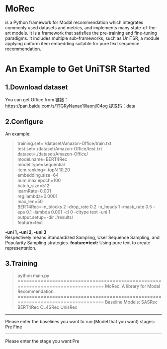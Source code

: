 # MoRec
is a Python framework for Modal recommendation which integrates commonly used datasets and metrics, and implements many state-of-the-art models. 
It is a framework that satisfies the pre-training and fine-tuning paradigms. It includes multiple sub-frameworks, such as UniTSR, a module applying uniform item embedding suitable for pure text sequence recommendation.



# An Example to Get UniTSR Started

## 1.Download dataset

 
You can get Office from 
链接：https://pan.baidu.com/s/1TGRyNanax1IlIaonjl04og 
提取码：data

## 2.Configure

An example:
>training.set=./dataset/Amazon-Office/train.txt  
test.set=./dataset/Amazon-Office/test.txt  
dataset=./dataset/Amazon-Office/  
model.name=BERT4Rec  
model.type=sequential  
item.ranking=-topN 10,20  
embedding.size=64  
num.max.epoch=100  
batch_size=512  
learnRate=0.001  
reg.lambda=0.0001  
max_len=50  
BERT4Rec=-n_blocks 2 -drop_rate 0.2 -n_heads 1 -mask_rate 0.5 -eps 0.1 -lambda 0.001 -cl 0 -cltype text -uni 1  
output.setup=-dir ./results/  
feature=text

**-uni 1, -uni 2, -uni 3**  
Respectively means Standardized Sampling, User Sequence Sampling, and Popularity Sampling strategies.
**feature=text:** 
Using pure text to create representation.


## 3.Training

>python main.py
================================================================================
 MoRec: A library for Modal Recommendation.
================================================================================
Baseline Models:
SASRec   BERT4Rec   CL4SRec   UnisRec
--------------------------------------------------------------------------------
Please enter the baselines you want to run:(Model that you want)
stages:
Pre   Fine

--------------------------------------------------------------------------------
Please enter the stage you want:Pre

